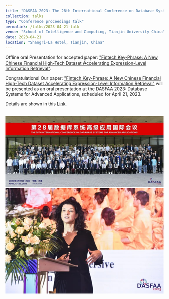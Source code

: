 ```yaml
---
title: "DASFAA 2023: The 28th International Conference on Database Systems for Advanced Applications"
collection: talks
type: "Conference proceedings talk"
permalink: /talks/2023-04-21-talk
venue: "School of Intelligence and Computing, Tianjin University China"
date: 2023-04-21
location: "Shangri-La Hotel, Tianjin, China"
---
```


Offline oral Presentation for accepted paper: ["Fintech Key-Phrase: A New Chinese Financial High-Tech Dataset Accelerating Expression-Level Information Retrieval"](https://link.springer.com/chapter/10.1007/978-3-031-30675-4_31).

Congratulations! Our paper: ["Fintech Key-Phrase: A New Chinese Financial High-Tech Dataset Accelerating Expression-Level Information Retrieval"](https://link.springer.com/chapter/10.1007/978-3-031-30675-4_31) will be presented as an oral presentation at the DASFAA 2023: Database Systems for Advanced Applications, scheduled for April 21, 2023.

Details are shown in this [Link](https://mp.weixin.qq.com/s/t48vs0jUYWndpRpMcybjNQ).

<br/><img src='/images/conference talk/dasfaa 2023/1.jpg'>
<br/><img src='/images/conference talk/dasfaa 2023/2.jpg'>